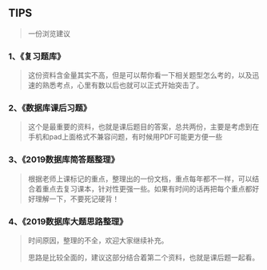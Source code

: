 ## TIPS

> 一份浏览建议

### 1、《复习题库》

> 这份资料含金量其实不高，但是可以帮你看一下相关题型怎么考的，以及迅速的熟悉考点，心里有数以后也就可以正式开始突击了。

### 2、《数据库课后习题》

> 这个是最重要的资料，也就是课后题目的答案，总共两份，主要是考虑到在手机和pad上面格式不兼容问题，有时候用PDF可能更方便一些

### 3、《2019数据库简答题整理》

> 根据老师上课标记的重点，整理出的一份文档，重点每年都不一样，可以结合着重点去复习课本，针对性更强一些。如果有时间的话再把每个重点都好好理解一下，不要死记硬背！

### 4、《2019数据库大题思路整理》

> 时间原因，整理的不全，欢迎大家继续补充。
>
> 思路是比较全面的，建议这部分结合着第二个资料，也就是课后题一起看。
